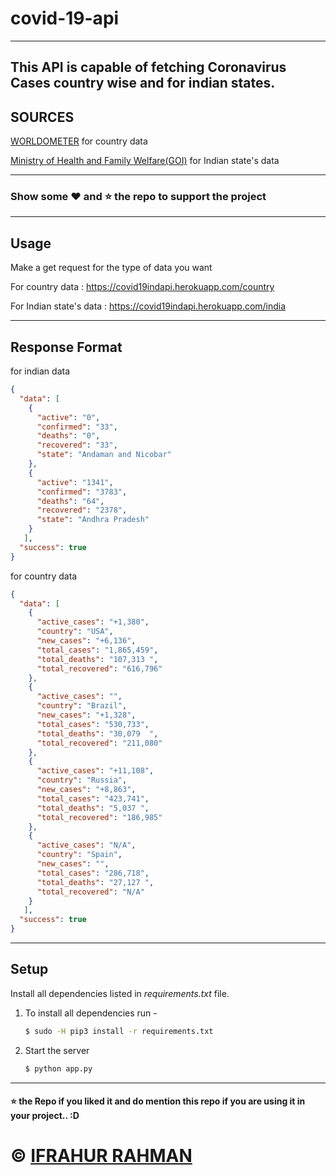 # covid-19-api
---
This API is capable of fetching Coronavirus Cases country wise and for indian states.
---
## SOURCES

[WORLDOMETER](https://www.worldometers.info/coronavirus) for country data

[Ministry of Health and Family Welfare(GOI)](https://www.mygov.in/covid-19) for Indian state's data

---

### Show some :heart: and :star: the repo to support the project

---
## Usage
Make a get request for the type of data you want

For country data : https://covid19indapi.herokuapp.com/country

For Indian state's data : https://covid19indapi.herokuapp.com/india

---
## Response Format

for indian data
```JSON
{
  "data": [
    {
      "active": "0",
      "confirmed": "33",
      "deaths": "0",
      "recovered": "33",
      "state": "Andaman and Nicobar"
    },
    {
      "active": "1341",
      "confirmed": "3783",
      "deaths": "64",
      "recovered": "2378",
      "state": "Andhra Pradesh"
    }
   ],
  "success": true
}
```
for country data

```JSON
{
  "data": [
    {
      "active_cases": "+1,380",
      "country": "USA",
      "new_cases": "+6,136",
      "total_cases": "1,865,459",
      "total_deaths": "107,313 ",
      "total_recovered": "616,796"
    },
    {
      "active_cases": "",
      "country": "Brazil",
      "new_cases": "+1,328",
      "total_cases": "530,733",
      "total_deaths": "30,079  ",
      "total_recovered": "211,080"
    },
    {
      "active_cases": "+11,108",
      "country": "Russia",
      "new_cases": "+8,863",
      "total_cases": "423,741",
      "total_deaths": "5,037 ",
      "total_recovered": "186,985"
    },
    {
      "active_cases": "N/A",
      "country": "Spain",
      "new_cases": "",
      "total_cases": "286,718",
      "total_deaths": "27,127 ",
      "total_recovered": "N/A"
    }
   ],
  "success": true
}
```

---
## Setup

Install all dependencies listed in *requirements.txt* file. 

1. To install all dependencies run - 

    ```bash
    $ sudo -H pip3 install -r requirements.txt
    ```

2. Start the server

    ```bash 
    $ python app.py
    ```
---
#### :star: the Repo if you liked it and do mention this repo if you are using it in your project.. :D

# © [IFRAHUR RAHMAN](https://ifrahur.me/)
